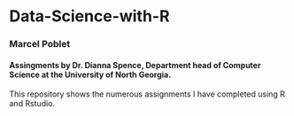 # Data-Science-with-R

### Marcel Poblet
#### Assingments by Dr. Dianna Spence, Department head of Computer Science at the University of North Georgia.

This repository shows the numerous assignments I have completed using R and Rstudio. 

